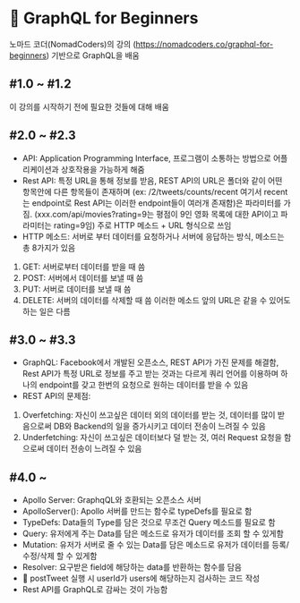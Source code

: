 # 📖 GraphQL for Beginners 
노마드 코더(NomadCoders)의 강의 (https://nomadcoders.co/graphql-for-beginners) 기반으로 GraphQL을 배움

## #1.0 ~ #1.2
이 강의를 시작하기 전에 필요한 것들에 대해 배움

## #2.0 ~ #2.3
- API: Application Programming Interface, 프로그램이 소통하는 방법으로 어플리케이션과 상호작용을 가능하게 해줌
- Rest API: 특정 URL을 통해 정보를 받음, REST API의 URL은 폴더와 같이 어떤 항목안에 다른 항목들이 존재하며 (ex: /2/tweets/counts/recent 여기서 recent는 endpoint로 Rest API는 이러한 endpoint들이 여러개 존재함)은 파라미터를 가짐. (xxx.com/api/movies?rating=9는 평점이 9인 영화 목록에 대한 API이고 파라미터는 rating=9임) 주로 HTTP 메소드 + URL 형식으로 쓰임
- HTTP 메소드: 서버로 부터 데이터를 요청하거나 서버에 응답하는 방식, 메소드는 총 8가지가 있음
1. GET: 서버로부터 데이터를 받을 때 씀
2. POST: 서버에서 데이터를 보낼 때 씀
3. PUT: 서버로 데이터를 보낼 때 씀
4. DELETE: 서버의 데이터를 삭제할 때 씀
이러한 메소드 앞의 URL은 같을 수 있어도 하는 일은 다름

## #3.0 ~ #3.3
- GraphQL: Facebook에서 개발된 오픈소스, REST API가 가진 문제를 해결함, Rest API가 특정 URL로 정보를 주고 받는 것과는 다르게 쿼리 언어를 이용하며 하나의 endpoint를 갖고 한번의 요청으로 원하는 데이터를 받을 수 있음
- REST API의 문제점:
1. Overfetching: 자신이 쓰고싶은 데이터 외의 데이터를 받는 것, 데이터를 많이 받음으로써 DB와 Backend의 일을 증가시키고 데이터 전송이 느려질 수 있음
2. Underfetching: 자신이 쓰고싶은 데이터보다 덜 받는 것, 여러 Request 요청을 함으로써 데이터 전송이 느려질 수 있음

## #4.0 ~ #
- Apollo Server: GraphqQL와 호환되는 오픈소스 서버
- ApolloServer(): Apollo 서버를 만드는 함수로 typeDefs를 필요로 함
- TypeDefs: Data들의 Type를 담은 것으로 무조건 Query 메소드를 필요로 함
- Query: 유저에게 주는 Data를 담은 메소드로 유저가 데이터를 조회 할 수 있게함
- Mutation: 유저가 서버로 줄 수 있는 Data를 담은 메소드로 유저가 데이터를 등록/수정/삭제 할 수 있게함
- Resolver: 요구받은 field에 해당하는 data를 반환하는 함수를 담음
- 📖 postTweet 실행 시 userId가 users에 해당하는지 검사하는 코드 작성
- Rest API를 GraphQL로 감싸는 것이 가능함